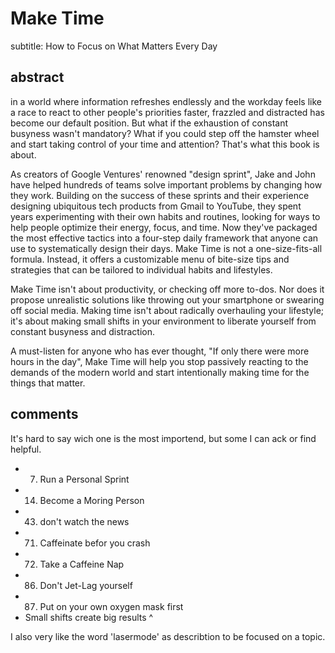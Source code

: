 
# Make Time
subtitle: How to Focus on What Matters Every Day

## abstract
in a world where information refreshes endlessly and the workday feels like a race to react to other people's priorities faster, frazzled and distracted has become our default position. But what if the exhaustion of constant busyness wasn't mandatory? What if you could step off the hamster wheel and start taking control of your time and attention? That's what this book is about.  

As creators of Google Ventures' renowned "design sprint", Jake and John have helped hundreds of teams solve important problems by changing how they work. Building on the success of these sprints and their experience designing ubiquitous tech products from Gmail to YouTube, they spent years experimenting with their own habits and routines, looking for ways to help people optimize their energy, focus, and time. Now they've packaged the most effective tactics into a four-step daily framework that anyone can use to systematically design their days. Make Time is not a one-size-fits-all formula. Instead, it offers a customizable menu of bite-size tips and strategies that can be tailored to individual habits and lifestyles.  

Make Time isn't about productivity, or checking off more to-dos. Nor does it propose unrealistic solutions like throwing out your smartphone or swearing off social media. Making time isn't about radically overhauling your lifestyle; it's about making small shifts in your environment to liberate yourself from constant busyness and distraction.  

A must-listen for anyone who has ever thought, "If only there were more hours in the day", Make Time will help you stop passively reacting to the demands of the modern world and start intentionally making time for the things that matter.

## comments
It's hard to say wich one is the most importend, but some I can ack or find helpful.

 *  7. Run a Personal Sprint
 * 14. Become a Moring Person
 * 43. don't watch the news
 * 71. Caffeinate befor you crash
 * 72. Take a Caffeine Nap
 * 86. Don't Jet-Lag yourself
 * 87. Put on your own oxygen mask first
 * Small shifts create big results
^

I also very like the word 'lasermode' as describtion to be focused on a topic.

